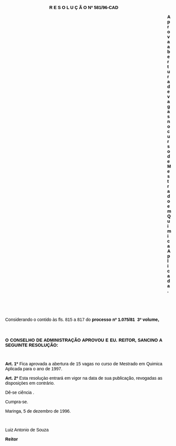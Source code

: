 <BODY TEXT="#000000">

<B><FONT FACE="Arial"><P ALIGN="CENTER">R E S O L U &Ccedil; &Atilde; O Nº 581/96-CAD</P>
</B><P ALIGN="JUSTIFY"></P><DIR>
<DIR>
<DIR>
<DIR>
<DIR>
<DIR>
<DIR>
<DIR>
<DIR>
<DIR>
<DIR>
<DIR>
<DIR>

<B><P ALIGN="JUSTIFY">Aprova abertura de vagas no curso de Mestrado em Quimica Aplicada.</P>
</B><P ALIGN="JUSTIFY"></P>
<P ALIGN="JUSTIFY">&nbsp;</P>
<P ALIGN="JUSTIFY">&nbsp;</P></DIR>
</DIR>
</DIR>
</DIR>
</DIR>
</DIR>
</DIR>
</DIR>
</DIR>
</DIR>
</DIR>
</DIR>
</DIR>

<P ALIGN="JUSTIFY">Considerando o contido &agrave;s fls. 815 a 817 do <B>processo nº 1.075/81  3º volume,</P>
</B><P ALIGN="JUSTIFY"></P>
<P ALIGN="JUSTIFY">&nbsp;</P>
<B><P ALIGN="JUSTIFY">O CONSELHO DE ADMINISTRA&Ccedil;&Atilde;O APROVOU E EU. REITOR, SANCINO A SEGUINTE RESOLU&Ccedil;&Atilde;O:</P>
</B><P ALIGN="JUSTIFY"></P>
<P ALIGN="JUSTIFY">&nbsp;</P>
<B><P ALIGN="JUSTIFY">Art. 1º</B> Fica aprovada a abertura de 15 vagas no curso de Mestrado em Quimica Aplicada para o ano de 1997.</P>
<B><P ALIGN="JUSTIFY">Art. 2º</B>  Esta resolu&ccedil;&agrave;o entrar&aacute; em vigor na data de sua publica&ccedil;&atilde;o, revogadas as disposi&ccedil;&ograve;es em contr&aacute;rio. </P>
<P ALIGN="JUSTIFY">D&ecirc;-se  ci&ecirc;ncia .</P>
<P ALIGN="JUSTIFY">Cumpra-se.</P>
<P ALIGN="JUSTIFY">Maringa, 5 de dezembro de 1996.</P>
<P ALIGN="JUSTIFY"></P>
<P ALIGN="JUSTIFY">&nbsp;</P>
<P ALIGN="JUSTIFY">Luiz Antonio de Souza </P>
<B><P ALIGN="JUSTIFY">Reitor </P></B></FONT></BODY>
